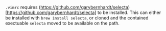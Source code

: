 `.vimrc` requires (https://github.com/garybernhardt/selecta)[https://github.com/garybernhardt/selecta]
to be installed. This can either be installed with `brew install selecta`, or cloned
and the contained exectuable `selecta` moved to be available on the path.
